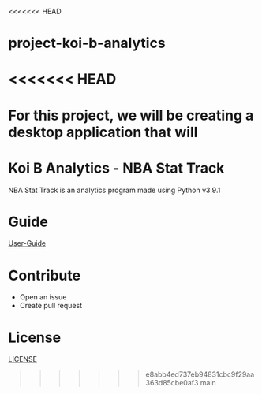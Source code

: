 <<<<<<< HEAD
# project-koi-b-analytics
<<<<<<< HEAD
=======
For this project, we will be creating a desktop application that will 
=======
Koi B Analytics - NBA Stat Track
================================

NBA Stat Track is an analytics program made using Python v3.9.1

# Guide

[User-Guide](https://github.com/IUS-CS/project-koi-b-analytics/blob/main/doc/userguide.md)

# Contribute

- Open an issue
- Create pull request

# License
[LICENSE](https://github.com/IUS-CS/project-koi-b-analytics/blob/main/LICENSE)
>>>>>>> e8abb4ed737eb94831cbc9f29aa363d85cbe0af3
>>>>>>> main
